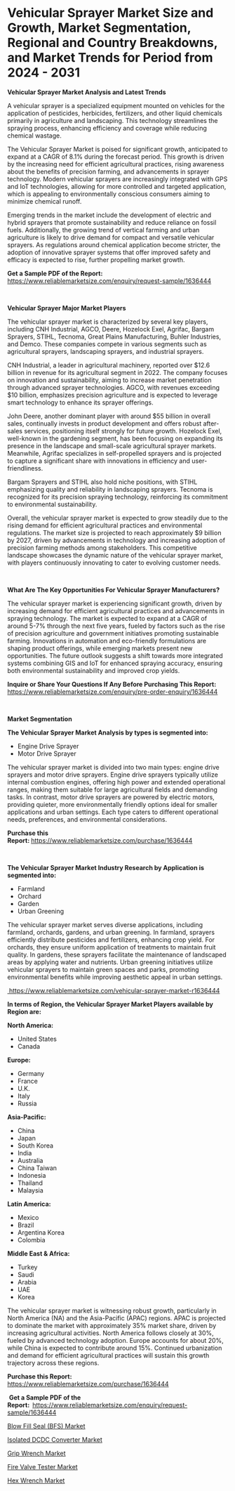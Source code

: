 <p><h1>Vehicular Sprayer Market Size and Growth, Market Segmentation, Regional and Country Breakdowns, and Market Trends for Period from 2024 -  2031</h1></p><p><strong>Vehicular Sprayer Market Analysis and Latest Trends</strong></p>
<p><p>A vehicular sprayer is a specialized equipment mounted on vehicles for the application of pesticides, herbicides, fertilizers, and other liquid chemicals primarily in agriculture and landscaping. This technology streamlines the spraying process, enhancing efficiency and coverage while reducing chemical wastage.</p><p>The Vehicular Sprayer Market is poised for significant growth, anticipated to expand at a CAGR of 8.1% during the forecast period. This growth is driven by the increasing need for efficient agricultural practices, rising awareness about the benefits of precision farming, and advancements in sprayer technology. Modern vehicular sprayers are increasingly integrated with GPS and IoT technologies, allowing for more controlled and targeted application, which is appealing to environmentally conscious consumers aiming to minimize chemical runoff.</p><p>Emerging trends in the market include the development of electric and hybrid sprayers that promote sustainability and reduce reliance on fossil fuels. Additionally, the growing trend of vertical farming and urban agriculture is likely to drive demand for compact and versatile vehicular sprayers. As regulations around chemical application become stricter, the adoption of innovative sprayer systems that offer improved safety and efficacy is expected to rise, further propelling market growth.</p></p>
<p><strong>Get a Sample PDF of the Report:&nbsp;</strong> <a href="https://www.reliablemarketsize.com/enquiry/request-sample/1636444">https://www.reliablemarketsize.com/enquiry/request-sample/1636444</a></p>
<p>&nbsp;</p>
<p><strong>Vehicular Sprayer Major Market Players</strong></p>
<p><p>The vehicular sprayer market is characterized by several key players, including CNH Industrial, AGCO, Deere, Hozelock Exel, Agrifac, Bargam Sprayers, STIHL, Tecnoma, Great Plains Manufacturing, Buhler Industries, and Demco. These companies compete in various segments such as agricultural sprayers, landscaping sprayers, and industrial sprayers.</p><p>CNH Industrial, a leader in agricultural machinery, reported over $12.6 billion in revenue for its agricultural segment in 2022. The company focuses on innovation and sustainability, aiming to increase market penetration through advanced sprayer technologies. AGCO, with revenues exceeding $10 billion, emphasizes precision agriculture and is expected to leverage smart technology to enhance its sprayer offerings.</p><p>John Deere, another dominant player with around $55 billion in overall sales, continually invests in product development and offers robust after-sales services, positioning itself strongly for future growth. Hozelock Exel, well-known in the gardening segment, has been focusing on expanding its presence in the landscape and small-scale agricultural sprayer markets. Meanwhile, Agrifac specializes in self-propelled sprayers and is projected to capture a significant share with innovations in efficiency and user-friendliness.</p><p>Bargam Sprayers and STIHL also hold niche positions, with STIHL emphasizing quality and reliability in landscaping sprayers. Tecnoma is recognized for its precision spraying technology, reinforcing its commitment to environmental sustainability.</p><p>Overall, the vehicular sprayer market is expected to grow steadily due to the rising demand for efficient agricultural practices and environmental regulations. The market size is projected to reach approximately $9 billion by 2027, driven by advancements in technology and increasing adoption of precision farming methods among stakeholders. This competitive landscape showcases the dynamic nature of the vehicular sprayer market, with players continuously innovating to cater to evolving customer needs.</p></p>
<p>&nbsp;</p>
<p><strong>What Are The Key Opportunities For Vehicular Sprayer Manufacturers?</strong></p>
<p><p>The vehicular sprayer market is experiencing significant growth, driven by increasing demand for efficient agricultural practices and advancements in spraying technology. The market is expected to expand at a CAGR of around 5-7% through the next five years, fueled by factors such as the rise of precision agriculture and government initiatives promoting sustainable farming. Innovations in automation and eco-friendly formulations are shaping product offerings, while emerging markets present new opportunities. The future outlook suggests a shift towards more integrated systems combining GIS and IoT for enhanced spraying accuracy, ensuring both environmental sustainability and improved crop yields.</p></p>
<p><strong>Inquire or Share Your Questions If Any Before Purchasing This Report:</strong> <a href="https://www.reliablemarketsize.com/enquiry/pre-order-enquiry/1636444">https://www.reliablemarketsize.com/enquiry/pre-order-enquiry/1636444</a></p>
<p>&nbsp;</p>
<p><strong>Market Segmentation</strong></p>
<p><strong>The Vehicular Sprayer Market Analysis by types is segmented into:</strong></p>
<p><ul><li>Engine Drive Sprayer</li><li>Motor Drive Sprayer</li></ul></p>
<p><p>The vehicular sprayer market is divided into two main types: engine drive sprayers and motor drive sprayers. Engine drive sprayers typically utilize internal combustion engines, offering high power and extended operational ranges, making them suitable for large agricultural fields and demanding tasks. In contrast, motor drive sprayers are powered by electric motors, providing quieter, more environmentally friendly options ideal for smaller applications and urban settings. Each type caters to different operational needs, preferences, and environmental considerations.</p></p>
<p><strong>Purchase this Report:&nbsp;</strong><a href="https://www.reliablemarketsize.com/purchase/1636444">https://www.reliablemarketsize.com/purchase/1636444</a></p>
<p>&nbsp;</p>
<p><strong>The Vehicular Sprayer Market Industry Research by Application is segmented into:</strong></p>
<p><ul><li>Farmland</li><li>Orchard</li><li>Garden</li><li>Urban Greening</li></ul></p>
<p><p>The vehicular sprayer market serves diverse applications, including farmland, orchards, gardens, and urban greening. In farmland, sprayers efficiently distribute pesticides and fertilizers, enhancing crop yield. For orchards, they ensure uniform application of treatments to maintain fruit quality. In gardens, these sprayers facilitate the maintenance of landscaped areas by applying water and nutrients. Urban greening initiatives utilize vehicular sprayers to maintain green spaces and parks, promoting environmental benefits while improving aesthetic appeal in urban settings.</p></p>
<p><a href="https://www.reliablemarketsize.com/vehicular-sprayer-market-r1636444">&nbsp;https://www.reliablemarketsize.com/vehicular-sprayer-market-r1636444</a></p>
<p><strong>In terms of Region, the Vehicular Sprayer Market Players available by Region are:</strong></p>
<p>
    <p> <strong> North America: </strong>
        <ul>
            <li>United States</li>
            <li>Canada</li>
        </ul>
        </p> 
    <p> <strong> Europe: </strong>
        <ul>
            <li>Germany</li>
            <li>France</li>
            <li>U.K.</li>
            <li>Italy</li>
            <li>Russia</li>
        </ul>
        </p> 
    <p> <strong> Asia-Pacific: </strong>
        <ul>
            <li>China</li>
            <li>Japan</li>
            <li>South Korea</li>
            <li>India</li>
            <li>Australia</li>
            <li>China Taiwan</li>
            <li>Indonesia</li>
            <li>Thailand</li>
            <li>Malaysia</li>
        </ul>
        </p> 
    <p> <strong> Latin America: </strong>
        <ul>
            <li>Mexico</li>
            <li>Brazil</li>
            <li>Argentina Korea</li>
            <li>Colombia</li>
        </ul>
        </p> 
    <p> <strong> Middle East & Africa: </strong>
        <ul>
            <li>Turkey</li>
            <li>Saudi</li>
            <li>Arabia</li>
            <li>UAE</li>
            <li>Korea</li>
        </ul>
    </p>
    </p>
<p><p>The vehicular sprayer market is witnessing robust growth, particularly in North America (NA) and the Asia-Pacific (APAC) regions. APAC is projected to dominate the market with approximately 35% market share, driven by increasing agricultural activities. North America follows closely at 30%, fueled by advanced technology adoption. Europe accounts for about 20%, while China is expected to contribute around 15%. Continued urbanization and demand for efficient agricultural practices will sustain this growth trajectory across these regions.</p></p>
<p><strong>Purchase this Report: </strong><a href="https://www.reliablemarketsize.com/purchase/1636444">https://www.reliablemarketsize.com/purchase/1636444</a></p>
<p>&nbsp;<strong>Get a Sample PDF of the Report:&nbsp;&nbsp;</strong><a href="https://www.reliablemarketsize.com/enquiry/request-sample/1636444">https://www.reliablemarketsize.com/enquiry/request-sample/1636444</a></p>
<p><strong></strong></p>
<p><p><a href="https://medium.com/@phillipritter75/blow-fill-seal-bfs-market-growth-outlook-from-2024-to-2031-and-it-is-projecting-at-11-4-f7f43d09d1b2?postPublishedType=repub">Blow Fill Seal (BFS) Market</a></p><p><a href="https://www.linkedin.com/pulse/what-innovations-shaping-isolated-dcdc-converter-market-application-iodhe?trackingId=7Qm%2BZYHZQT2a9Xgdahiv%2FA%3D%3D">Isolated DCDC Converter Market</a></p><p><a href="https://issuu.com/reportprime-2/docs/grip-wrench-market-size-2030.pptx_ce31cd8872cc86">Grip Wrench Market</a></p><p><a href="https://www.linkedin.com/pulse/fire-valve-tester-market-share-new-trends-analysis-its-type-j2qcf?trackingId=iAk951dES12HG6Xsn14oRA%3D%3D">Fire Valve Tester Market</a></p><p><a href="https://issuu.com/reportprime-2/docs/hex-wrench-market-size-2030.pptx_e5e1116f23547e">Hex Wrench Market</a></p></p>
